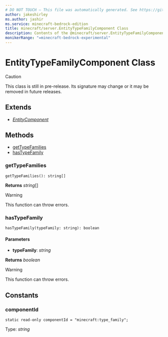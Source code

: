 ```yaml
---
# DO NOT TOUCH — This file was automatically generated. See https://github.com/mojang/minecraftapidocsgenerator to modify descriptions, examples, etc.
author: jakeshirley
ms.author: jashir
ms.service: minecraft-bedrock-edition
title: minecraft/server.EntityTypeFamilyComponent Class
description: Contents of the @minecraft/server.EntityTypeFamilyComponent class.
monikerRange: "=minecraft-bedrock-experimental"
---
```

# EntityTypeFamilyComponent Class

> [!CAUTION]
> This class is still in pre-release.  Its signature may change or it may be removed in future releases.

## Extends
- [*EntityComponent*](EntityComponent.md)

## Methods
- [getTypeFamilies](#gettypefamilies)
- [hasTypeFamily](#hastypefamily)

### **getTypeFamilies**
`
getTypeFamilies(): string[]
`

**Returns** *string*[]

> [!WARNING]
> This function can throw errors.

### **hasTypeFamily**
`
hasTypeFamily(typeFamily: string): boolean
`

#### **Parameters**
- **typeFamily**: *string*

**Returns** *boolean*

> [!WARNING]
> This function can throw errors.

## Constants

### **componentId**
`static read-only componentId = "minecraft:type_family";`

Type: *string*
